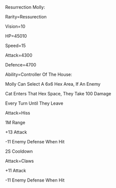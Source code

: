 Resurrection Molly:

Rarity=Ressurection

Vision=10

HP=45010

Speed=15

Attack=4300

Defence=4700

Ability=Controller Of The House:

Molly Can Select A 6x6 Hex Area, If An Enemy

Cat Enters That Hex Space, They Take 100 Damage

Every Turn Until They Leave

Attack=Hiss

1M Range

+13 Attack

-11 Enemy Defense When Hit

2S Cooldown

Attack=Claws

+11 Attack

-11 Enemy Defense When Hit
